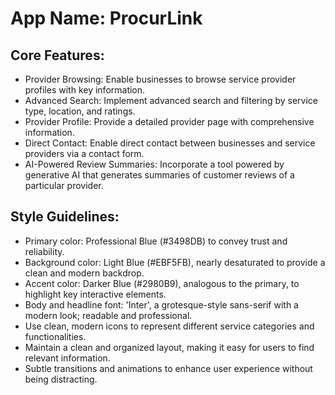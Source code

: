 # **App Name**: ProcurLink

## Core Features:

- Provider Browsing: Enable businesses to browse service provider profiles with key information.
- Advanced Search: Implement advanced search and filtering by service type, location, and ratings.
- Provider Profile: Provide a detailed provider page with comprehensive information.
- Direct Contact: Enable direct contact between businesses and service providers via a contact form.
- AI-Powered Review Summaries: Incorporate a tool powered by generative AI that generates summaries of customer reviews of a particular provider.

## Style Guidelines:

- Primary color: Professional Blue (#3498DB) to convey trust and reliability.
- Background color: Light Blue (#EBF5FB), nearly desaturated to provide a clean and modern backdrop.
- Accent color: Darker Blue (#2980B9), analogous to the primary, to highlight key interactive elements.
- Body and headline font: 'Inter', a grotesque-style sans-serif with a modern look; readable and professional.
- Use clean, modern icons to represent different service categories and functionalities.
- Maintain a clean and organized layout, making it easy for users to find relevant information.
- Subtle transitions and animations to enhance user experience without being distracting.